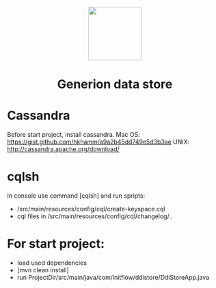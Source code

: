 <p align="center">
  <img
    src="https://avatars2.githubusercontent.com/u/36809299?s=200&v=4"
    width="125px;">
</p>

<h1 align="center">Generion data store</h1>

# Cassandra
Before start project, install cassandra.
Mac OS: https://gist.github.com/hkhamm/a9a2b45dd749e5d3b3ae
UNIX: http://cassandra.apache.org/download/

# cqlsh 
In console use command [cqlsh] and run spripts:
- /src/main/resources/config/cql/create-keyspace.cql
- cql files in /src/main/resources/config/cql/changelog/..

# For start project:
- load used dependencies
- [mvn clean install]
- run ProjectDir/src/main/java/com/initflow/ddistore/DdiStoreApp.java
